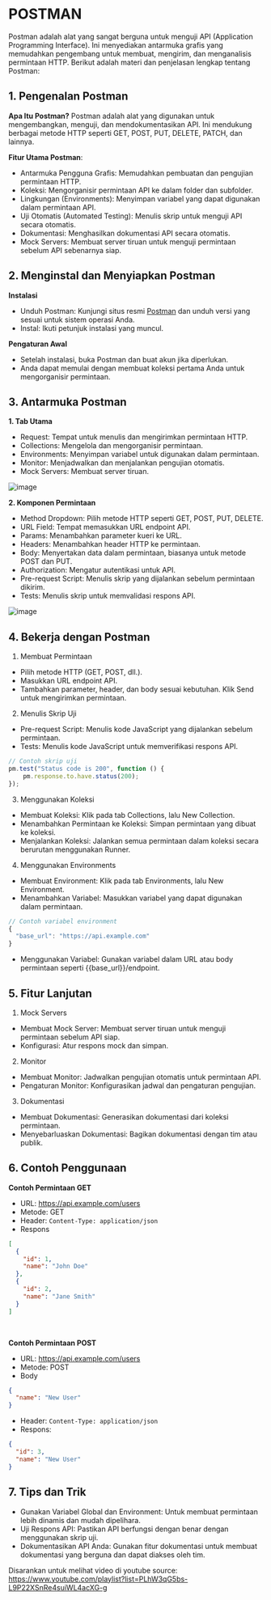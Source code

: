 # POSTMAN
Postman adalah alat yang sangat berguna untuk menguji API (Application Programming Interface). Ini menyediakan antarmuka grafis yang memudahkan pengembang untuk membuat, mengirim, dan menganalisis permintaan HTTP. Berikut adalah materi dan penjelasan lengkap tentang Postman:

## 1. Pengenalan Postman

**Apa Itu Postman?**
Postman adalah alat yang digunakan untuk mengembangkan, menguji, dan mendokumentasikan API. Ini mendukung berbagai metode HTTP seperti GET, POST, PUT, DELETE, PATCH, dan lainnya.

**Fitur Utama Postman**:
- Antarmuka Pengguna Grafis: Memudahkan pembuatan dan pengujian permintaan HTTP.
- Koleksi: Mengorganisir permintaan API ke dalam folder dan subfolder.
- Lingkungan (Environments): Menyimpan variabel yang dapat digunakan dalam permintaan API.
- Uji Otomatis (Automated Testing): Menulis skrip untuk menguji API secara otomatis.
- Dokumentasi: Menghasilkan dokumentasi API secara otomatis.
- Mock Servers: Membuat server tiruan untuk menguji permintaan sebelum API sebenarnya siap.

## 2. Menginstal dan Menyiapkan Postman

**Instalasi**
- Unduh Postman: Kunjungi situs resmi [Postman](https://www.postman.com/downloads/) dan unduh versi yang sesuai untuk sistem operasi Anda.
- Instal: Ikuti petunjuk instalasi yang muncul.

**Pengaturan Awal**
- Setelah instalasi, buka Postman dan buat akun jika diperlukan.
- Anda dapat memulai dengan membuat koleksi pertama Anda untuk mengorganisir permintaan.

## 3. Antarmuka Postman

**1. Tab Utama**
- Request: Tempat untuk menulis dan mengirimkan permintaan HTTP.
- Collections: Mengelola dan mengorganisir permintaan.
- Environments: Menyimpan variabel untuk digunakan dalam permintaan.
- Monitor: Menjadwalkan dan menjalankan pengujian otomatis.
- Mock Servers: Membuat server tiruan.

![image](https://github.com/user-attachments/assets/73764584-0829-4a52-a3d1-a03ce2cb9f3d)

**2. Komponen Permintaan**
- Method Dropdown: Pilih metode HTTP seperti GET, POST, PUT, DELETE.
- URL Field: Tempat memasukkan URL endpoint API.
- Params: Menambahkan parameter kueri ke URL.
- Headers: Menambahkan header HTTP ke permintaan.
- Body: Menyertakan data dalam permintaan, biasanya untuk metode POST dan PUT.
- Authorization: Mengatur autentikasi untuk API.
- Pre-request Script: Menulis skrip yang dijalankan sebelum permintaan dikirim.
- Tests: Menulis skrip untuk memvalidasi respons API.

![image](https://github.com/user-attachments/assets/51fcf298-6c95-4e65-aa07-8365173e077a)


## 4. Bekerja dengan Postman

1. Membuat Permintaan
- Pilih metode HTTP (GET, POST, dll.).
- Masukkan URL endpoint API.
- Tambahkan parameter, header, dan body sesuai kebutuhan.
Klik Send untuk mengirimkan permintaan.
2. Menulis Skrip Uji
- Pre-request Script: Menulis kode JavaScript yang dijalankan sebelum permintaan.
- Tests: Menulis kode JavaScript untuk memverifikasi respons API.

```js
// Contoh skrip uji
pm.test("Status code is 200", function () {
    pm.response.to.have.status(200);
});
```

3. Menggunakan Koleksi
- Membuat Koleksi: Klik pada tab Collections, lalu New Collection.
- Menambahkan Permintaan ke Koleksi: Simpan permintaan yang dibuat ke koleksi.
- Menjalankan Koleksi: Jalankan semua permintaan dalam koleksi secara berurutan menggunakan Runner.

4. Menggunakan Environments
- Membuat Environment: Klik pada tab Environments, lalu New Environment.
- Menambahkan Variabel: Masukkan variabel yang dapat digunakan dalam permintaan.
```js
// Contoh variabel environment
{
  "base_url": "https://api.example.com"
}
```
- Menggunakan Variabel: Gunakan variabel dalam URL atau body permintaan seperti {{base_url}}/endpoint.

## 5. Fitur Lanjutan

1. Mock Servers
- Membuat Mock Server: Membuat server tiruan untuk menguji permintaan sebelum API siap.
- Konfigurasi: Atur respons mock dan simpan.
2. Monitor
- Membuat Monitor: Jadwalkan pengujian otomatis untuk permintaan API.
- Pengaturan Monitor: Konfigurasikan jadwal dan pengaturan pengujian.
3. Dokumentasi
- Membuat Dokumentasi: Generasikan dokumentasi dari koleksi permintaan.
- Menyebarluaskan Dokumentasi: Bagikan dokumentasi dengan tim atau publik.

## 6. Contoh Penggunaan
**Contoh Permintaan GET**
- URL: https://api.example.com/users
- Metode: GET
- Header: `Content-Type: application/json`
- Respons 
```json
[
  {
    "id": 1,
    "name": "John Doe"
  },
  {
    "id": 2,
    "name": "Jane Smith"
  }
]
```

<br/>

**Contoh Permintaan POST**
- URL: https://api.example.com/users
- Metode: POST
- Body
```json
{
  "name": "New User"
}
```
- Header: `Content-Type: application/json`
- Respons:
```json
{
  "id": 3,
  "name": "New User"
}
```

## 7. Tips dan Trik
- Gunakan Variabel Global dan Environment: Untuk membuat permintaan lebih dinamis dan mudah dipelihara.
- Uji Respons API: Pastikan API berfungsi dengan benar dengan menggunakan skrip uji.
- Dokumentasikan API Anda: Gunakan fitur dokumentasi untuk membuat dokumentasi yang berguna dan dapat diakses oleh tim.

Disarankan untuk melihat video di youtube
source: https://www.youtube.com/playlist?list=PLhW3qG5bs-L9P22XSnRe4suiWL4acXG-g
